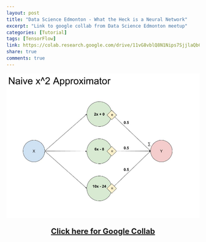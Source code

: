 ```yaml
---
layout: post
title: "Data Science Edmonton - What the Heck is a Neural Network"
excerpt: "Link to google collab from Data Science Edmonton meetup"
categories: [Tutorial]
tags: [TensorFlow]
link: https://colab.research.google.com/drive/11vG8vblQ8N1Nips7SjjlaQbCrMqHDHnR
share: true
comments: true
---
```


![nn](/img/nn.jpg)

<p style="text-align: center; font-size:20px; font-weight: bold;">
<a href="https://colab.research.google.com/drive/11vG8vblQ8N1Nips7SjjlaQbCrMqHDHnR">Click here for Google Collab</a></p>
